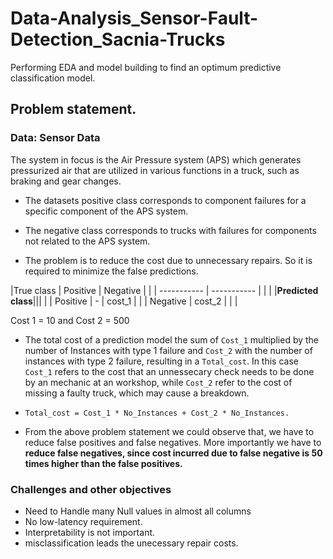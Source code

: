 # Data-Analysis_Sensor-Fault-Detection_Sacnia-Trucks
Performing EDA and model building to find an optimum predictive classification model.

## Problem statement.
### Data: Sensor Data

The system in focus is the Air Pressure system (APS) which generates pressurized air that are utilized in various functions in a truck, such as braking and gear changes.

- The datasets positive class corresponds to component failures for a specific component of the APS system.

- The negative class corresponds to trucks with failures for components not related to the APS system.

- The problem is to reduce the cost due to unnecessary repairs. So it is required to minimize the false predictions.

|True class | Positive | Negative | |
| ----------- | ----------- |   |  |
|<b>Predicted class</b>||| |
| Positive      |   -       | cost_1  |    |
| Negative   | cost_2        |  | |


Cost 1 = 10 and Cost 2 = 500

- The total cost of a prediction model the sum of `Cost_1` multiplied by the number of Instances with type 1 failure and `Cost_2` with the number of instances with type 2 failure, resulting in a `Total_cost`. In this case `Cost_1` refers to the cost that an unnessecary check needs to be done by an mechanic at an workshop, while `Cost_2` refer to the cost of missing a faulty truck, which may cause a breakdown. 
- `Total_cost = Cost_1 * No_Instances + Cost_2 * No_Instances.`

- From the above problem statement we could observe that, we have to reduce false positives and false negatives. More importantly we have to **reduce false negatives, since cost incurred due to false negative is 50 times higher than the false positives.**

### Challenges and other objectives
- Need to Handle many Null values in almost all columns
- No low-latency requirement.
- Interpretability is not important.
- misclassification leads the unecessary repair costs.
